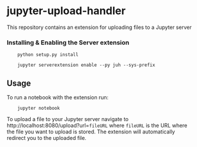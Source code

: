 # jupyter-upload-handler

This repository contains an extension for uploading files to a Jupyter server

### Installing & Enabling the Server extension

```
    python setup.py install
    
    jupyter serverextension enable --py juh --sys-prefix
```

## Usage

To run a notebook with the extension run:

```
    jupyter notebook
```

To upload a file to your Jupyter server navigate to http://localhost:8080/upload?url=`fileURL` where `fileURL` is the URL where the file you want to upload is stored. The extension will automatically redirect you to the uploaded file.